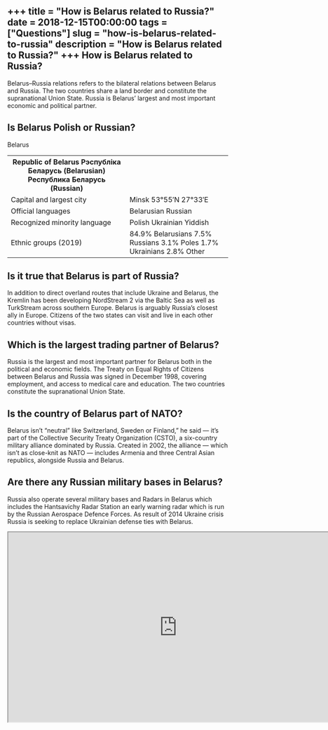 +++
title = "How is Belarus related to Russia?"
date = 2018-12-15T00:00:00
tags = ["Questions"]
slug = "how-is-belarus-related-to-russia"
description = "How is Belarus related to Russia?"
+++
How is Belarus related to Russia?
---------------------------------

Belarus–Russia relations refers to the bilateral relations between Belarus and Russia. The two countries share a land border and constitute the supranational Union State. Russia is Belarus’ largest and most important economic and political partner.

Is Belarus Polish or Russian?
-----------------------------

Belarus

<table><tr><th>Republic of Belarus Рэспубліка Беларусь (Belarusian) Республика Беларусь (Russian)</th></tr><tr><td>Capital and largest city</td><td>Minsk 53°55′N 27°33′E</td></tr><tr><td>Official languages</td><td>Belarusian Russian</td></tr><tr><td>Recognized minority language</td><td>Polish Ukrainian Yiddish</td></tr><tr><td>Ethnic groups (2019)</td><td>84.9% Belarusians 7.5% Russians 3.1% Poles 1.7% Ukrainians 2.8% Other</td></tr></table>

Is it true that Belarus is part of Russia?
------------------------------------------

In addition to direct overland routes that include Ukraine and Belarus, the Kremlin has been developing NordStream 2 via the Baltic Sea as well as TurkStream across southern Europe. Belarus is arguably Russia’s closest ally in Europe. Citizens of the two states can visit and live in each other countries without visas.

Which is the largest trading partner of Belarus?
------------------------------------------------

Russia is the largest and most important partner for Belarus both in the political and economic fields. The Treaty on Equal Rights of Citizens between Belarus and Russia was signed in December 1998, covering employment, and access to medical care and education. The two countries constitute the supranational Union State.

Is the country of Belarus part of NATO?
---------------------------------------

Belarus isn’t “neutral” like Switzerland, Sweden or Finland,” he said — it’s part of the Collective Security Treaty Organization (CSTO), a six-country military alliance dominated by Russia. Created in 2002, the alliance — which isn’t as close-knit as NATO — includes Armenia and three Central Asian republics, alongside Russia and Belarus.

Are there any Russian military bases in Belarus?
------------------------------------------------

Russia also operate several military bases and Radars in Belarus which includes the Hantsavichy Radar Station an early warning radar which is run by the Russian Aerospace Defence Forces. As result of 2014 Ukraine crisis Russia is seeking to replace Ukrainian defense ties with Belarus.

<iframe allow="accelerometer; autoplay; clipboard-write; encrypted-media; gyroscope; picture-in-picture" allowfullscreen="" class="__youtube_prefs__  epyt-is-override  no-lazyload" data-no-lazy="1" data-origheight="433" data-origwidth="770" data-skipgform_ajax_framebjll="" height="433" id="_ytid_31769" loading="lazy" src="https://www.youtube.com/embed/Jr1mkZ2HxJs?enablejsapi=1&autoplay=0&cc_load_policy=0&cc_lang_pref=&iv_load_policy=1&loop=0&modestbranding=0&rel=1&fs=1&playsinline=0&autohide=2&theme=dark&color=red&controls=1&" title="YouTube player" width="770"></iframe>